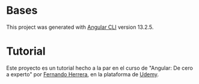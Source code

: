 # Bases

This project was generated with [Angular CLI](https://github.com/angular/angular-cli) version 13.2.5.

# Tutorial

Este proyecto es un tutorial hecho a la par en el curso de "Angular: De cero a experto" por [Fernando Herrera](https://fernando-herrera.com/#/), en la plataforma de [Udemy](https://www.udemy.com/).

